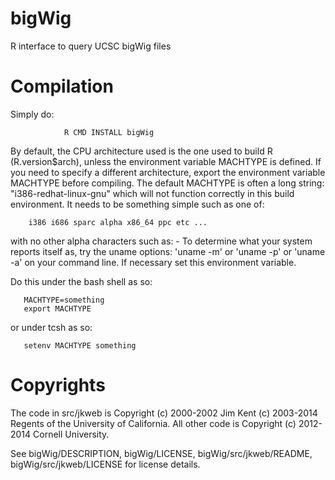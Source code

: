 bigWig
======

R interface to query UCSC bigWig files

Compilation
===========

Simply do:

				R CMD INSTALL bigWig

By default, the CPU architecture used is the one used to build R (R.version$arch), unless the environment variable MACHTYPE is defined. If you need to specify a different architecture, export the environment variable MACHTYPE before compiling.
The default MACHTYPE is often a long string: "i386-redhat-linux-gnu" which will not function correctly in this build environment.
It needs to be something simple such as one of:

        i386 i686 sparc alpha x86_64 ppc etc ...

with no other alpha characters such as: -
To determine what your system reports itself as, try the uname options:  'uname -m' or 'uname -p' or 'uname -a' on your command line.  If necessary set this environment variable.

Do this under the bash shell as so:

       MACHTYPE=something
       export MACHTYPE

or under tcsh as so:

       setenv MACHTYPE something

Copyrights
==========

The code in src/jkweb is Copyright (c) 2000-2002 Jim Kent (c) 2003-2014 Regents of the University of California.  All other code is Copyright (c) 2012-2014 Cornell University.

See bigWig/DESCRIPTION, bigWig/LICENSE, bigWig/src/jkweb/README, bigWig/src/jkweb/LICENSE for license details.
